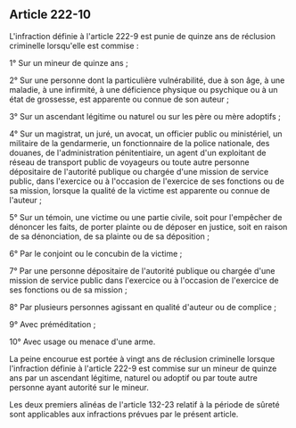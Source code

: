 Article 222-10
----
L'infraction définie à l'article 222-9 est punie de quinze ans de réclusion
criminelle lorsqu'elle est commise :

1° Sur un mineur de quinze ans ;

2° Sur une personne dont la particulière vulnérabilité, due à son âge, à une
maladie, à une infirmité, à une déficience physique ou psychique ou à un état de
grossesse, est apparente ou connue de son auteur ;

3° Sur un ascendant légitime ou naturel ou sur les père ou mère adoptifs ;

4° Sur un magistrat, un juré, un avocat, un officier public ou ministériel, un
militaire de la gendarmerie, un fonctionnaire de la police nationale, des
douanes, de l'administration pénitentiaire, un agent d'un exploitant de réseau
de transport public de voyageurs ou toute autre personne dépositaire de
l'autorité publique ou chargée d'une mission de service public, dans l'exercice
ou à l'occasion de l'exercice de ses fonctions ou de sa mission, lorsque la
qualité de la victime est apparente ou connue de l'auteur ;

5° Sur un témoin, une victime ou une partie civile, soit pour l'empêcher de
dénoncer les faits, de porter plainte ou de déposer en justice, soit en raison
de sa dénonciation, de sa plainte ou de sa déposition ;

6° Par le conjoint ou le concubin de la victime ;

7° Par une personne dépositaire de l'autorité publique ou chargée d'une mission
de service public dans l'exercice ou à l'occasion de l'exercice de ses fonctions
ou de sa mission ;

8° Par plusieurs personnes agissant en qualité d'auteur ou de complice ;

9° Avec préméditation ;

10° Avec usage ou menace d'une arme.

La peine encourue est portée à vingt ans de réclusion criminelle lorsque
l'infraction définie à l'article 222-9 est commise sur un mineur de quinze ans
par un ascendant légitime, naturel ou adoptif ou par toute autre personne ayant
autorité sur le mineur.

Les deux premiers alinéas de l'article 132-23 relatif à la période de sûreté
sont applicables aux infractions prévues par le présent article.
